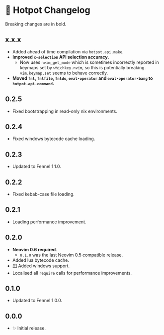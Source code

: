 # 🍲 Hotpot Changelog

Breaking changes are in bold.

## x.x.x

- Added ahead of time compilation via `hotpot.api.make`.
- **Improved `x-selection` API selection accuracy.**
  - Now uses `nvim_get_mode` which is sometimes incorrectly reported in keymaps
    set by `whichkey.nvim`, so this is potentially breaking. `vim.keymap.set`
    seems to behave correctly.
- **Moved `fnl`, `fnlfile`, `fnldo`, `eval-operator` and `eval-operator-bang`
  to `hotpot.api.command`.**

## 0.2.5

- Fixed bootstrapping in read-only nix environments.

## 0.2.4

- Fixed windows bytecode cache loading.

## 0.2.3

- Updated to Fennel 1.1.0.

## 0.2.2

- Fixed kebab-case file loading.

## 0.2.1

- Loading performance improvement.

## 0.2.0

- **Neovim 0.6 required**.
  - `0.1.0` was the last Neovim 0.5 compatible release.
- Added lua bytecode cache.
- 🪟 Added windows support.
- Localised all `require` calls for performance improvements.

## 0.1.0

- Updated to Fennel 1.0.0.

## 0.0.0

- ✨ Initial release.
